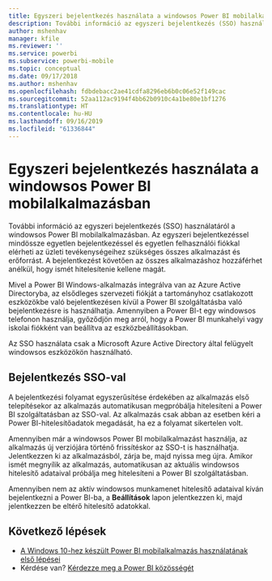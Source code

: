```yaml
---
title: Egyszeri bejelentkezés használata a windowsos Power BI mobilalkalmazásban
description: További információ az egyszeri bejelentkezés (SSO) használatáról a windowsos Power BI mobilalkalmazásban. Az egyszeri bejelentkezéssel mindössze egyetlen bejelentkezéssel és egyetlen felhasználói fiókkal elérheti az üzleti tevékenységeihez szükséges összes alkalmazást és erőforrást.
author: mshenhav
manager: kfile
ms.reviewer: ''
ms.service: powerbi
ms.subservice: powerbi-mobile
ms.topic: conceptual
ms.date: 09/17/2018
ms.author: mshenhav
ms.openlocfilehash: fdbdebacc2ae41cdfa8296eb6b0c06e52f149cac
ms.sourcegitcommit: 52aa112ac9194f4bb62b0910c4a1be80e1bf1276
ms.translationtype: HT
ms.contentlocale: hu-HU
ms.lasthandoff: 09/16/2019
ms.locfileid: "61336844"
---
```

# <a name="single-sign-on-in-the-power-bi-mobile-windows-app"></a>Egyszeri bejelentkezés használata a windowsos Power BI mobilalkalmazásban

További információ az egyszeri bejelentkezés (SSO) használatáról a windowsos Power BI mobilalkalmazásban. Az egyszeri bejelentkezéssel mindössze egyetlen bejelentkezéssel és egyetlen felhasználói fiókkal elérheti az üzleti tevékenységeihez szükséges összes alkalmazást és erőforrást. A bejelentkezést követően az összes alkalmazáshoz hozzáférhet anélkül, hogy ismét hitelesítenie kellene magát. 

Mivel a Power BI Windows-alkalmazás integrálva van az Azure Active Directoryba, az elsődleges szervezeti fiókját a tartományhoz csatlakozott eszközökbe való bejelentkezésen kívül a Power BI szolgáltatásba való bejelentkezésre is használhatja. Amennyiben a Power BI-t egy windowsos telefonon használja, győződjön meg arról, hogy a Power BI munkahelyi vagy iskolai fiókként van beállítva az eszközbeállításokban.  

Az SSO használata csak a Microsoft Azure Active Directory által felügyelt windowsos eszközökön használható. 

## <a name="sign-in-with-sso"></a>Bejelentkezés SSO-val

A bejelentkezési folyamat egyszerűsítése érdekében az alkalmazás első telepítésekor az alkalmazás automatikusan megpróbálja hitelesíteni a Power BI szolgáltatásban az SSO-val. Az alkalmazás csak abban az esetben kéri a Power BI-hitelesítőadatok megadását, ha ez a folyamat sikertelen volt.  

Amennyiben már a windowsos Power BI mobilalkalmazást használja, az alkalmazás új verziójára történő frissítéskor az SSO-t is használhatja. Jelentkezzen ki az alkalmazásból, zárja be, majd nyissa meg újra. Amikor ismét megnyílik az alkalmazás, automatikusan az aktuális windowsos hitelesítő adataival próbálja meg hitelesíteni a Power BI szolgáltatásban. 

Amennyiben nem az aktív windowsos munkamenet hitelesítő adataival kíván bejelentkezni a Power BI-ba, a **Beállítások** lapon jelentkezzen ki, majd jelentkezzen be eltérő hitelesítő adatokkal. 
 
## <a name="next-steps"></a>Következő lépések

- [A Windows 10-hez készült Power BI mobilalkalmazás használatának első lépései](mobile-windows-10-phone-app-get-started.md)
- Kérdése van? [Kérdezze meg a Power BI közösségét](http://community.powerbi.com/)

